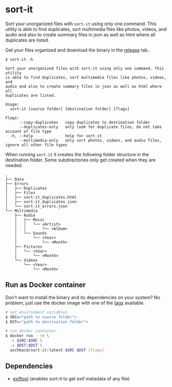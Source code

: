 # sort-it

Sort your unorganized files with `sort-it` using only one command. This utility is able to find
duplicates, sort multimedia files like photos, videos, and audio and also to create summary files
in json as well as html where all duplicates are listed.

Get your files organized and download the binary in the
[release](https://github.com/aschbacd/sort-it/releases) tab.

```
$ sort-it -h

Sort your unorganized files with sort-it using only one command. This utility
is able to find duplicates, sort multimedia files like photos, videos, and
audio and also to create summary files in json as well as html where all
duplicates are listed.

Usage:
  sort-it [source folder] [destination folder] [flags]

Flags:
      --copy-duplicates   copy duplicates to destination folder
      --duplicates-only   only look for duplicate files, do not take account of file type
  -h, --help              help for sort-it
      --multimedia-only   only sort photos, videos, and audio files, ignore all other file types
```

When running `sort-it` it creates the following folder structure in the destination folder. Some
subdirectories only get created when they are needed.

```
.
├── Data
├── Errors
│   ├── Duplicates
│   ├── Files
│   ├── sort-it_duplicates.html
│   ├── sort-it_duplicates.json
│   └── sort-it_errors.json
└── Multimedia
    ├── Audio
    │   ├── Music
    │   │   └── <Artist>
    │   │       └── <Album>
    │   └── Sounds
    │       └── <Year>
    │           └── <Month>
    ├── Pictures
    │   └── <Year>
    │       └── <Month>
    └── Videos
        └── <Year>
            └── <Month>
```

## Run as Docker container

Don't want to install the binary and its dependencies on your system? No problem, just use the
docker image with one of the [tags](https://hub.docker.com/r/aschbacd/sort-it/tags) available.

```bash
# set environment variables
$ SRC=<"path to source folder">
$ DST=<"path to destination folder">

# run docker container
$ docker run --rm \
  -v $SRC:$SRC \
  -v $DST:$DST \
  aschbacd/sort-it:latest $SRC $DST [flags]
```

## Dependencies

* [exiftool](https://github.com/exiftool/exiftool) (enables sort-it to get exif metadata of any file)
